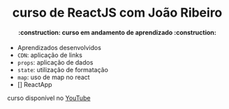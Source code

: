 # <h1 align="center"> curso de ReactJS com João Ribeiro </h1>
<h4 align="center"> 
    :construction:  curso em andamento de aprendizado  :construction:
</h4>

- Aprendizados desenvolvidos
- `CDN`: aplicação de links
- `props`: aplicação de dados
- `state`: utilização de formatação
- `map`: uso de map no react
- [] ReactApp

curso disponível no <a href="https://www.youtube.com/playlist?list=PLXik_5Br-zO9YVs9bxi7zoQlKq59VPTX1">YouTube</a>
